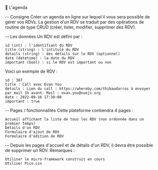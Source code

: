 📅 L'agenda

-- Consigne 
Créer un agenda en ligne sur lequel il vous sera possible de gérer vos RDVs. 
La gestion d'un RDV se traduit par des opérations de routine de type CRUD (créer, lister, modifier, supprimer des RDV).


-- Les données
Un RDV est défini par :

    id (int) : l'identifiant du RDV
    title (string) : l'intitulé du RDV
    details (string) : des détails sur le RDV (optionnel)
    date (datetime) : la date du RDV
    important (bool) : si le RDV est important ou non

Voici un exemple de RDV :

    id : 387
    title : Call avec Evan You
    details : Lien du call : https://whereby.com/thibaudarros à envoyer par mail 1h avant. Mail : evan.you@vuejs.org
    date : 2022-09-16 17:30:00
    important : true


-- Pages / fonctionnalités
Cette plateforme contiendra 4 pages :

    Accueil affichant la liste de tous les RDV (non ordonnée dans un premier temps)
    Détails d'un RDV
    Formulaire d'ajout de RDV
    Formulaire d'édition de RDV

-- Depuis les pages d'accueil et de détails d'un RDV, il devra être possible de supprimer un RDV.
Remarques :

    Utiliser le micro-framework construit en cours
    Utiliser Pico.css
